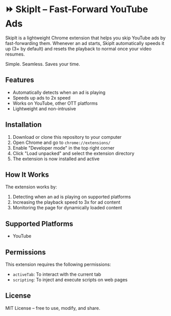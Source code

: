 # ⏩ SkipIt – Fast-Forward YouTube Ads

SkipIt is a lightweight Chrome extension that helps you skip YouTube ads by fast-forwarding them. Whenever an ad starts, SkipIt automatically speeds it up (3× by default) and resets the playback to normal once your video resumes.

Simple. Seamless. Saves your time.

## Features

- Automatically detects when an ad is playing
- Speeds up ads to 2x speed
- Works on YouTube, other OTT platforms
- Lightweight and non-intrusive

## Installation

1. Download or clone this repository to your computer
2. Open Chrome and go to `chrome://extensions/`
3. Enable "Developer mode" in the top right corner
4. Click "Load unpacked" and select the extension directory
5. The extension is now installed and active

## How It Works

The extension works by:
1. Detecting when an ad is playing on supported platforms
2. Increasing the playback speed to 3x for ad content
3. Monitoring the page for dynamically loaded content

## Supported Platforms

- YouTube

## Permissions

This extension requires the following permissions:
- `activeTab`: To interact with the current tab
- `scripting`: To inject and execute scripts on web pages

## License

MIT License – free to use, modify, and share.
